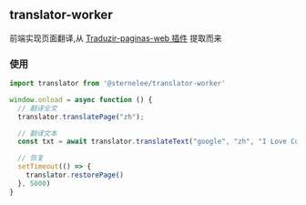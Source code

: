 ## translator-worker

前端实现页面翻译,从 [Traduzir-paginas-web 插件](https://gitee.com/sternelee/Traduzir-paginas-web) 提取而来


### 使用

```javascript
import translator from '@sternelee/translator-worker'

window.onload = async function () {
  // 翻译全文
  translator.translatePage("zh");

  // 翻译文本
  const txt = await translator.translateText("google", "zh", "I Love Code");

  // 恢复
  setTimeout(() => {
    translator.restorePage()
  }, 5000)
}
```
